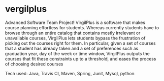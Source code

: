 # vergilplus
Advanced Software Team Project!
VirgilPlus is a software that makes course planning effortless for students.  Whereas currently students have to browse through an entire catalog that contains mostly irrelevant or unavailable courses, VirgilPlus lets students bypass the frustration of picking out the courses right for them.  In particular, given a set of courses that a student has already taken and a set of preferences such as graduation year, day of the week or time window, VirgilPlus outputs the courses that fit these constraints up to a threshold, and eases the process of choosing desired courses

Tech used: Java, Travis CI, Maven, Spring, Junit, Mysql, python